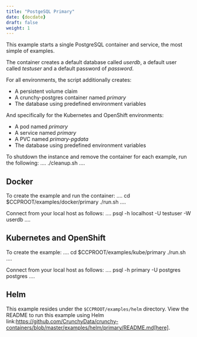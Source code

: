 ```yaml
---
title: "PostgeSQL Primary"
date: {docdate}
draft: false
weight: 1
---
```


This example starts a single PostgreSQL container and service, the most simple
of examples.

The container creates a default database called *userdb*, a default user called *testuser*
and a default password of *password*.

For all environments, the script additionally creates:

 * A persistent volume claim
 * A crunchy-postgres container named *primary*
 * The database using predefined environment variables

And specifically for the Kubernetes and OpenShift environments:

 * A pod named *primary*
 * A service named *primary*
 * A PVC named *primary-pgdata*
 * The database using predefined environment variables

To shutdown the instance and remove the container for each example, run the following:
....
./cleanup.sh
....

## Docker

To create the example and run the container:
....
cd $CCPROOT/examples/docker/primary
./run.sh
....

Connect from your local host as follows:
....
psql -h localhost -U testuser -W userdb
....

## Kubernetes and OpenShift

To create the example:
....
cd $CCPROOT/examples/kube/primary
./run.sh
....

Connect from your local host as follows:
....
psql -h primary -U postgres postgres
....

## Helm

This example resides under the `$CCPROOT/examples/helm` directory. View the README to run this
example using Helm link:https://github.com/CrunchyData/crunchy-containers/blob/master/examples/helm/primary/README.md[here].
